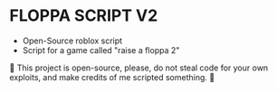 # FLOPPA SCRIPT V2
- Open-Source roblox script
- Script for a game called "raise a floppa 2"

💫 This project is open-source, please, do not steal code for your own exploits, and make credits of me scripted something. 💫
